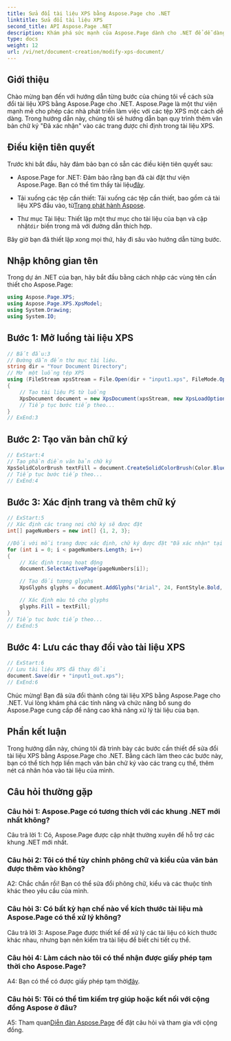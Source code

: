 ```yaml
---
title: Sửa đổi tài liệu XPS bằng Aspose.Page cho .NET
linktitle: Sửa đổi tài liệu XPS
second_title: API Aspose.Page .NET
description: Khám phá sức mạnh của Aspose.Page dành cho .NET để dễ dàng sửa đổi tài liệu XPS. Hãy làm theo hướng dẫn từng bước của chúng tôi, nâng cao khả năng xử lý tài liệu của bạn và thêm văn bản chữ ký được cá nhân hóa.
type: docs
weight: 12
url: /vi/net/document-creation/modify-xps-document/
---
```

## Giới thiệu

Chào mừng bạn đến với hướng dẫn từng bước của chúng tôi về cách sửa đổi tài liệu XPS bằng Aspose.Page cho .NET. Aspose.Page là một thư viện mạnh mẽ cho phép các nhà phát triển làm việc với các tệp XPS một cách dễ dàng. Trong hướng dẫn này, chúng tôi sẽ hướng dẫn bạn quy trình thêm văn bản chữ ký "Đã xác nhận" vào các trang được chỉ định trong tài liệu XPS.

## Điều kiện tiên quyết

Trước khi bắt đầu, hãy đảm bảo bạn có sẵn các điều kiện tiên quyết sau:

- Aspose.Page for .NET: Đảm bảo rằng bạn đã cài đặt thư viện Aspose.Page. Bạn có thể tìm thấy tài liệu[đây](https://reference.aspose.com/page/net/).

-  Tải xuống các tệp cần thiết: Tải xuống các tệp cần thiết, bao gồm cả tài liệu XPS đầu vào, từ[Trang phát hành Aspose](https://releases.aspose.com/page/net/).

-  Thư mục Tài liệu: Thiết lập một thư mục cho tài liệu của bạn và cập nhật`dir` biến trong mã với đường dẫn thích hợp.

Bây giờ bạn đã thiết lập xong mọi thứ, hãy đi sâu vào hướng dẫn từng bước.

## Nhập không gian tên

Trong dự án .NET của bạn, hãy bắt đầu bằng cách nhập các vùng tên cần thiết cho Aspose.Page:

```csharp
using Aspose.Page.XPS;
using Aspose.Page.XPS.XpsModel;
using System.Drawing;
using System.IO;
```

## Bước 1: Mở luồng tài liệu XPS

```csharp
// Bắt đầu:3
// Đường dẫn đến thư mục tài liệu.
string dir = "Your Document Directory";
// Mở một luồng tệp XPS
using (FileStream xpsStream = File.Open(dir + "input1.xps", FileMode.Open, FileAccess.Read))
{
    // Tạo tài liệu PS từ luồng
    XpsDocument document = new XpsDocument(xpsStream, new XpsLoadOptions());
    // Tiếp tục bước tiếp theo...
}
// ExEnd:3
```

## Bước 2: Tạo văn bản chữ ký

```csharp
// ExStart:4
// Tạo phần điền văn bản chữ ký
XpsSolidColorBrush textFill = document.CreateSolidColorBrush(Color.BlueViolet);
// Tiếp tục bước tiếp theo...
// ExEnd:4
```

## Bước 3: Xác định trang và thêm chữ ký

```csharp
// ExStart:5
// Xác định các trang nơi chữ ký sẽ được đặt
int[] pageNumbers = new int[] {1, 2, 3};

//Đối với mỗi trang được xác định, chữ ký được đặt "Đã xác nhận" tại tọa độ x=650 và y=950
for (int i = 0; i < pageNumbers.Length; i++)
{
    // Xác định trang hoạt động
    document.SelectActivePage(pageNumbers[i]);

    // Tạo đối tượng glyphs
    XpsGlyphs glyphs = document.AddGlyphs("Arial", 24, FontStyle.Bold, 650, 900, "Confirmed");

    // Xác định màu tô cho glyphs
    glyphs.Fill = textFill;
}
// Tiếp tục bước tiếp theo...
// ExEnd:5
```

## Bước 4: Lưu các thay đổi vào tài liệu XPS

```csharp
// ExStart:6
// Lưu tài liệu XPS đã thay đổi
document.Save(dir + "input1_out.xps");
// ExEnd:6
```

Chúc mừng! Bạn đã sửa đổi thành công tài liệu XPS bằng Aspose.Page cho .NET. Vui lòng khám phá các tính năng và chức năng bổ sung do Aspose.Page cung cấp để nâng cao khả năng xử lý tài liệu của bạn.

## Phần kết luận

Trong hướng dẫn này, chúng tôi đã trình bày các bước cần thiết để sửa đổi tài liệu XPS bằng Aspose.Page cho .NET. Bằng cách làm theo các bước này, bạn có thể tích hợp liền mạch văn bản chữ ký vào các trang cụ thể, thêm nét cá nhân hóa vào tài liệu của mình.

## Câu hỏi thường gặp

### Câu hỏi 1: Aspose.Page có tương thích với các khung .NET mới nhất không?

Câu trả lời 1: Có, Aspose.Page được cập nhật thường xuyên để hỗ trợ các khung .NET mới nhất.

### Câu hỏi 2: Tôi có thể tùy chỉnh phông chữ và kiểu của văn bản được thêm vào không?

A2: Chắc chắn rồi! Bạn có thể sửa đổi phông chữ, kiểu và các thuộc tính khác theo yêu cầu của mình.

### Câu hỏi 3: Có bất kỳ hạn chế nào về kích thước tài liệu mà Aspose.Page có thể xử lý không?

Câu trả lời 3: Aspose.Page được thiết kế để xử lý các tài liệu có kích thước khác nhau, nhưng bạn nên kiểm tra tài liệu để biết chi tiết cụ thể.

### Câu hỏi 4: Làm cách nào tôi có thể nhận được giấy phép tạm thời cho Aspose.Page?

 A4: Bạn có thể có được giấy phép tạm thời[đây](https://purchase.aspose.com/temporary-license/).

### Câu hỏi 5: Tôi có thể tìm kiếm trợ giúp hoặc kết nối với cộng đồng Aspose ở đâu?

 A5: Tham quan[Diễn đàn Aspose.Page](https://forum.aspose.com/c/page/39) để đặt câu hỏi và tham gia với cộng đồng.